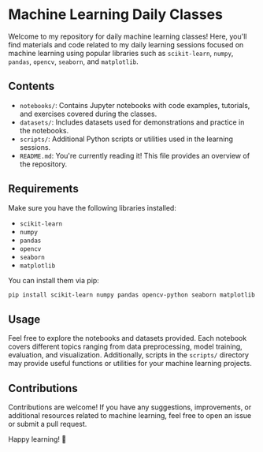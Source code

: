 # Machine Learning Daily Classes

Welcome to my repository for daily machine learning classes! Here, you'll find materials and code related to my daily learning sessions focused on machine learning using popular libraries such as `scikit-learn`, `numpy`, `pandas`, `opencv`, `seaborn`, and `matplotlib`.

## Contents

- `notebooks/`: Contains Jupyter notebooks with code examples, tutorials, and exercises covered during the classes.
- `datasets/`: Includes datasets used for demonstrations and practice in the notebooks.
- `scripts/`: Additional Python scripts or utilities used in the learning sessions.
- `README.md`: You're currently reading it! This file provides an overview of the repository.

## Requirements

Make sure you have the following libraries installed:

- `scikit-learn`
- `numpy`
- `pandas`
- `opencv`
- `seaborn`
- `matplotlib`

You can install them via pip:

```bash
pip install scikit-learn numpy pandas opencv-python seaborn matplotlib
```

## Usage

Feel free to explore the notebooks and datasets provided. Each notebook covers different topics ranging from data preprocessing, model training, evaluation, and visualization. Additionally, scripts in the `scripts/` directory may provide useful functions or utilities for your machine learning projects.

## Contributions

Contributions are welcome! If you have any suggestions, improvements, or additional resources related to machine learning, feel free to open an issue or submit a pull request.

Happy learning! 🚀